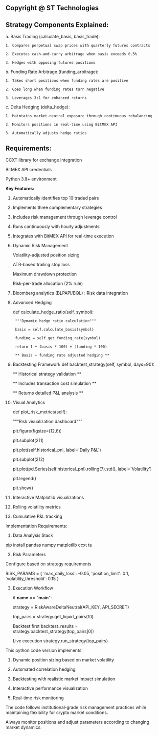 ## Copyright @ ST Technologies

## Strategy Components Explained:

a. Basis Trading (calculate_basis, basis_trade):

    1. Compares perpetual swap prices with quarterly futures contracts
    
    2. Executes cash-and-carry arbitrage when basis exceeds 0.5%
    
    3. Hedges with opposing futures positions

b. Funding Rate Arbitrage (funding_arbitrage):

    1. Takes short positions when funding rates are positive
    
    2. Goes long when funding rates turn negative
    
    3. Leverages 3:1 for enhanced returns

c. Delta Hedging (delta_hedge):

    1. Maintains market-neutral exposure through continuous rebalancing
    
    2. Monitors positions in real-time using BitMEX API
    
    3. Automatically adjusts hedge ratios

## Requirements:

CCXT library for exchange integration

BitMEX API credentials

Python 3.8+ environment

**Key Features:**

1. Automatically identifies top 10 traded pairs

2. Implements three complementary strategies

3. Includes risk management through leverage control

4. Runs continuously with hourly adjustments

5. Integrates with BitMEX API for real-time execution

6. Dynamic Risk Management

   Volatility-adjusted position sizing

   ATR-based trailing stop loss

   Maximum drawdown protection

   Risk-per-trade allocation (2% rule)

7. Bloomberg analytics (BLPAPI/BQL) : Risk data integration
   
8. Advanced Hedging
   
   def calculate_hedge_ratio(self, symbol):
   
        """Dynamic hedge ratio calculation"""

        basis = self.calculate_basis(symbol)
   
        funding = self.get_funding_rate(symbol)

        return 1 + (basis * 100) + (funding * 100)

        ** Basis + funding rate adjusted hedging **

9. Backtesting Framework
   def backtest_strategy(self, symbol, days=90):

    ** Historical strategy validation **

    ** Includes transaction cost simulation **

    ** Returns detailed P&L analysis **

10. Visual Analytics

    def plot_risk_metrics(self):
    
    """Risk visualization dashboard"""

    plt.figure(figsize=(12,6))

    plt.subplot(211)

    plt.plot(self.historical_pnl, label='Daily P&L')

    plt.subplot(212)

    plt.plot(pd.Series(self.historical_pnl).rolling(7).std(), label='Volatility')

    plt.legend()

    plt.show()

11. Interactive Matplotlib visualizations
    
12. Rolling volatility metrics
    
13. Cumulative P&L tracking

Implementation Requirements:

1. Data Analysis Stack

pip install pandas numpy matplotlib ccxt ta

2. Risk Parameters

Configure based on strategy requirements

RISK_PARAMS = {
    'max_daily_loss': -0.05,
    'position_limit': 0.1,
    'volatility_threshold': 0.15
}

3. Execution Workflow

    if __name__ == "__main__":

    strategy = RiskAwareDeltaNeutral(API_KEY, API_SECRET)
    
    top_pairs = strategy.get_liquid_pairs(10)
    
    Backtest first
    backtest_results = strategy.backtest_strategy(top_pairs[0])
    
    Live execution
    strategy.run_strategy(top_pairs)

This python code version implements:
1. Dynamic position sizing based on market volatility

2. Automated correlation hedging

3. Backtesting with realistic market impact simulation

4. Interactive performance visualization

5. Real-time risk monitoring

The code follows institutional-grade risk management practices while maintaining flexibility for crypto market conditions.

Always monitor positions and adjust parameters according to changing market dynamics. 


